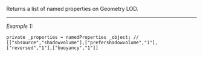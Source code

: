 Returns a list of named properties on Geometry LOD.


---
*Example 1:*
```sqf
private _properties = namedProperties _object; // [["sbsource","shadowvolume"],["prefershadowvolume","1"],["reversed","1"],["buoyancy","1"]]
```